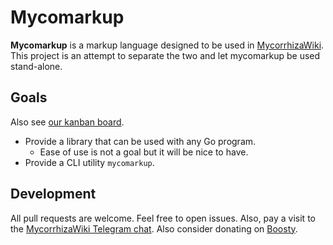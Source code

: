 # Mycomarkup
**Mycomarkup** is a markup language designed to be used in [MycorrhizaWiki](https://mycorrhiza.lesarbr.es). This project is an attempt to separate the two and let mycomarkup be used stand-alone.

## Goals
Also see [our kanban board](https://github.com/bouncepaw/mycomarkup/projects/1).

* Provide a library that can be used with any Go program.
  * Ease of use is not a goal but it will be nice to have.
* Provide a CLI utility `mycomarkup`.

## Development
All pull requests are welcome. Feel free to open issues. Also, pay a visit to the [MycorrhizaWiki Telegram chat](https://t.me/mycorrhizadev). Also consider donating on [Boosty](https://boosty.to/bouncepaw).
